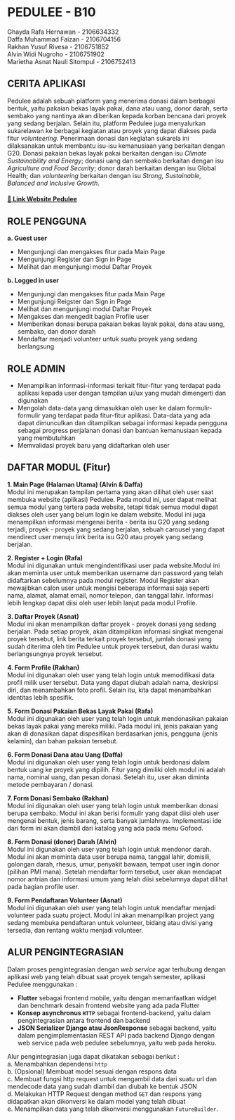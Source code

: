 # PEDULEE - B10
Ghayda Rafa Hernawan - 2106634332 <br />
Daffa Muhammad Faizan - 2106704156 <br />
Rakhan Yusuf Rivesa - 2106751852 <br />
Alvin Widi Nugroho - 2106751902 <br />
Marietha Asnat Nauli Sitompul - 2106752413 <br />

## CERITA APLIKASI
Pedulee adalah sebuah platform yang menerima donasi dalam berbagai bentuk, yaitu pakaian bekas layak pakai, dana atau uang, donor darah, serta sembako yang nantinya akan diberikan kepada korban bencana dari proyek yang sedang berjalan. Selain itu, platform Pedulee juga menyalurkan sukarelawan ke berbagai kegiatan atau proyek yang dapat diakses pada fitur _volunteering_. Penerimaan donasi dan kegiatan sukarela ini dilaksanakan untuk membantu isu-isu kemanusiaan yang berkaitan dengan G20. Donasi pakaian bekas layak pakai berkaitan dengan isu _Climate Sustainability and Energy_; donasi uang dan sembako berkaitan dengan isu _Agriculture and Food Security_; donor darah berkaitan dengan isu Global Health; dan _volunteering_ berkaitan dengan isu _Strong, Sustainable, Balanced and Inclusive Growth_. <br />

#### [🔗 Link Website Pedulee](https://pedulee.up.railway.app/) <br />

## ROLE PENGGUNA
**a. Guest user** <br />
- Mengunjungi dan mengakses fitur pada Main Page <br />
- Mengunjungi Register dan Sign in Page <br />
- Melihat dan mengunjungi modul Daftar Proyek <br />

**b. Logged in user** <br />
- Mengunjungi dan mengakses fitur pada Main Page <br />
- Mengunjungi Reigster dan Sign in Page <br />
- Melihat dan mengunjungi modul Daftar Proyek <br />
- Mengakses dan mengedit bagian Profile user <br />
- Memberikan donasi berupa pakaian bekas layak pakai, dana atau uang, sembako, dan donor darah <br />
- Mendaftar menjadi volunteer untuk suatu proyek yang sedang berlangsung <br />

## ROLE ADMIN
- Menampilkan informasi-informasi terkait fitur-fitur yang terdapat pada aplikasi kepada user dengan tampilan ui/ux yang mudah dimengerti dan digunakan <br />
- Mengolah data-data yang dimasukkan oleh user ke dalam formulir-formulir yang terdapat pada fitur-fitur aplikasi. Data-data yang ada dapat dimunculkan dan ditampilkan sebagai informasi kepada pengguna sebagai progress perjalanan donasi dan bantuan kemanusiaan kepada yang membutuhkan <br />
- Memvalidasi proyek baru yang didaftarkan oleh user <br />

## DAFTAR MODUL (Fitur)
**1. Main Page (Halaman Utama) (Alvin & Daffa)** <br />
Modul ini merupakan tampilan pertama yang akan dilihat oleh user saat membuka website (aplikasi) Pedulee. Pada modul ini, user dapat melihat semua modul yang tertera pada website, tetapi tidak semua modul dapat diakses oleh user yang belum login ke dalam website. Modul ini juga menampilkan informasi mengenai berita - berita isu G20 yang sedang terjadi, proyek - proyek yang sedang berjalan, sebuah carousel yang dapat mendirect user menuju link berita isu G20 atau proyek yang sedang berjalan. <br />

**2. Register + Login (Rafa)** <br />
Modul ini digunakan untuk mengindentifikasi user pada website.Modul ini akan meminta user untuk memberikan username dan password yang telah didaftarkan sebelumnya pada modul register. Modul Register akan mewajibkan calon user untuk mengisi beberapa informasi saja seperti nama, alamat, alamat email, nomor telepon, dan tanggal lahir. Informasi lebih lengkap dapat diisi oleh user lebih lanjut pada modul Profile. <br />

**3. Daftar Proyek (Asnat)** <br />
Modul ini akan menampilkan daftar proyek - proyek donasi yang sedang berjalan. Pada setiap proyek, akan ditampilkan informasi singkat mengenai proyek tersebut, link berita terkait proyek tersebut, jumlah donasi yang sudah diterima oleh tim Pedulee untuk proyek tersebut, dan durasi waktu berlangsungnya proyek tersebut.<br />

**4. Form Profile (Rakhan)** <br />
Modul ini digunakan oleh user yang telah login untuk memodifikasi data profil milik user tersebut. Data yang dapat diubah adalah nama, deskripsi diri, dan menambahkan foto profil. Selain itu, kita dapat menambahkan identitas lebih spesifik. <br />

**5. Form Donasi Pakaian Bekas Layak Pakai (Rafa)** <br />
Modul ini digunakan oleh user yang telah login untuk mendonasikan pakaian bekas layak pakai yang mereka miliki. Pada modul ini, jenis pakaian yang akan di donasikan dapat dispesifikan berdasarkan jenis, pengguna (jenis kelamin), dan bahan pakaian tersebut. <br />

**6. Form Donasi Dana atau Uang (Daffa)** <br />
Modul ini digunakan oleh user yang telah login untuk berdonasi dalam bentuk uang ke proyek yang dipilih. Fitur yang dimiliki oleh modul ini adalah nama, nominal uang, dan pesan donasi. Setelah itu, user akan diminta metode pembayaran / donasi. <br />

**7. Form Donasi Sembako (Rakhan)** <br />
Modul ini digunakan oleh user yang telah login untuk memberikan donasi berupa sembako. Modul ini akan berisi formulir yang dapat diisi oleh user mengenai bentuk, jenis barang, serta banyak jumlahnya. Implementasi ide dari form ini akan diambil dari katalog yang ada pada menu Gofood. <br />

**8. Form Donasi (donor) Darah (Alvin)** <br />
Modul ini digunakan oleh user yang telah login untuk mendonor darah. Modul ini akan meminta data user berupa nama, tanggal lahir, domisili, golongan darah, rhesus, umur, penyakit bawaan, tempat user ingin donor (pilihan PMI mana). Setelah mendaftar form tersebut, user akan mendapat nomor antrian dan informasi umum yang telah diisi sebelumnya dapat dilihat pada bagian profile user. <br />

**9. Form Pendaftaran Volunteer (Asnat)** <br />
Modul ini digunakan oleh user yang telah login untuk mendaftar menjadi volunteer pada suatu project. Modul ini akan menampilkan project yang sedang membuka pendaftaran untuk volunteer, bidang atau divisi yang tersedia, dan rentang waktu menjadi volunteer. <br />

## ALUR PENGINTEGRASIAN
Dalam proses pengintegrasian dengan _web service_ agar terhubung dengan aplikasi web yang telah dibuat saat proyek tengah semester, aplikasi Pedulee menggunakan : <br />
- **Flutter** sebagai frontend mobile, yaitu dengan memanfaatkan widget dan benchmark desain frontend website yang ada pada Flutter <br />
- **Konsep asynchronus `HTTP`** sebagai frontend-backend, yaitu dalam pengintegrasian antara frontend dan backend <br />
- **JSON Serializer Django atau JsonResponse** sebagai backend, yaitu dalam pengimplementasian REST API pada backend Django dengan web service pada web pedulee sebelumnya, yaitu web pada heroku. <br />

Alur pengintegrasian juga dapat dikatakan sebagai berikut : <br />
a. Menambahkan dependensi `http` <br />
b. (Opsional) Membuat model sesuai dengan respons data <br />
c. Membuat fungsi http request untuk mengambil data dari suatu url dan mendecode data yang sudah diambil dan diubah ke bentuk JSON <br />
d. Melakukan HTTP Request dengan method `GET` dan respons yang didapatkan akan dikonversi ke dalam model yang telah dibuat <br />
e. Menampilkan data yang telah dikonversi menggunakan `FutureBuilder`. <br />
